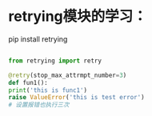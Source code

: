 # retrying模块的学习：
pip install retrying
```python

from retrying import retry

@retry(stop_max_attrmpt_number=3)
def fun1():
print('this is func1')
raise ValueError('this is test error')
# 设置报错也执行三次
```
